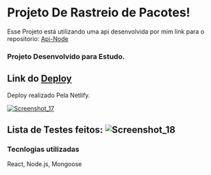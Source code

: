 # Projeto De Rastreio de Pacotes!
Esse Projeto está utilizando uma api desenvolvida por mim link para o repositorio: [Api-Node](https://github.com/Withene/FindBluePackge-React)

### Projeto Desenvolvido para Estudo.
## Link do [Deploy](https://firstbluepackge.netlify.app)
Deploy realizado Pela Netlify.

[![Screenshot_17](https://user-images.githubusercontent.com/82597491/132923165-d678a92a-44af-498f-94f3-08da97d72fe5.png)](https://firstbluepackge.netlify.app)


## Lista de Testes feitos: ![Screenshot_18](https://user-images.githubusercontent.com/82597491/132922345-381b8042-00ec-4fee-9d71-8432928ec198.png)

### Tecnlogias utilizadas
React, Node.js, Mongoose
